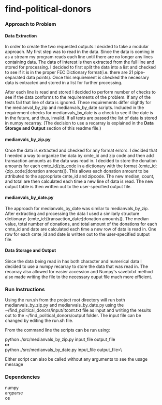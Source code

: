 # find-political-donors

### Approach to Problem

#### Data Extraction
In order to create the two requested outputs I decided to take a modular approach. 
My first step was to read in the data. Since the data is coming in as a stream my program
reads each line until there are no longer any lines containing data. The data of interest is then
extracted from the full line and stored for processing. I decided to first split the data into a list and checked to see
if it is in the proper FEC Dictionary format(i.e. there are 21 pipe-separated data points). Once this requirement is 
checked the necessary data is extracted and stored in a list for further processing.

After each line is read and stored I decided to perform number of checks to see if the data 
conforms to the requirements of the problem. If any of the tests fail that line of data is ignored. 
These requirements differ slightly for the medianval_by_zip and medianvals_by_date scripts. Included in the requirement
checks for medianvals_by_date is a check to see if the date is in the future, and thus, invalid. If all tests are passed
the list of data is stored in numpy recarray. (The decision to use a recarray is explained in the **Data Storage and 
Output** section of this readme file.)

#### medianvals_by_zip.py

Once the data is extracted and checked for any format errors. I decided that I needed a way to organize the data by 
cmte_id and zip code and then add transaction amounts as the data was read in. I decided to store the donation amounts 
for each cmte_id/zip_code in a dictionary with the format {cmte_id:{zip_code:[donation amounts]}. This allows each donation
amount to be attributed to the appropriate cmte_id and zipcode. The new median, count, and total are then calculated 
each time a new line of data is read. The new output table is then written out to the user-specified output file.

#### medianvals_by_date.py

The approach for medianvals_by_date was similar to medianvals_by_zip. After extracting and processing the data
I used a similarly structure dictionary: {cmte_id:{transaction_date:[donation amounts]}. The median value, total number 
of donations, and total amount of the donations for each cmte_id and date are calculated each time a new row of data is 
read in. One row for each cmte_id and date is written out to the user-specified output file.

#### Data Storage and Output
Since the data being read in has both character and numerical data I decided to use a numpy recarray to store the data
that was read in. The recarray also allowed for easier accession and Numpy's savetotxt method also made writing the file
to the necessary ouput file much more efficient. 

### Run Instructions

Using the run.sh from the project root directory will run both medianvals_by_zip.py and medianvals_by_date.py
using the ~/find_political_donors/input/itcont.txt file as input and writing the results out to the
~/find_political_donors/output folder. The input file can be changed by editing the run.sh file.

From the command line the scripts can be run using:

python ./src/medianvals_by_zip.py input_file output_file\
**or**\
python ./src/medianvals_by_date.py input_file output_file>\
 
Either script can also be called without any arguments to see the usage message

### Dependencies

numpy\
argparse\
os
